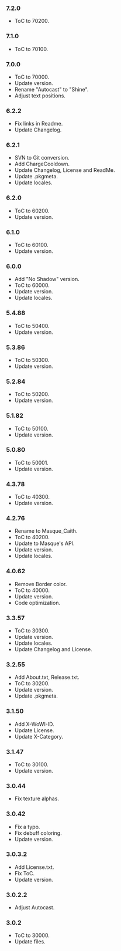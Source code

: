 ### 7.2.0 ###

- ToC to 70200.

### 7.1.0 ###

- ToC to 70100.

### 7.0.0 ###

- ToC to 70000.
- Update version.
- Rename "Autocast" to "Shine".
- Adjust text positions.

### 6.2.2 ###

- Fix links in Readme.
- Update Changelog.

### 6.2.1 ###

- SVN to Git conversion.
- Add ChargeCooldown.
- Update Changelog, License and ReadMe.
- Update .pkgmeta.
- Update locales.

### 6.2.0 ###

- ToC to 60200.
- Update version.

### 6.1.0 ###

- ToC to 60100.
- Update version.

### 6.0.0 ###

- Add "No Shadow" version.
- ToC to 60000.
- Update version.
- Update locales.

### 5.4.88 ###

- ToC to 50400.
- Update version.

### 5.3.86 ###

- ToC to 50300.
- Update version.

### 5.2.84 ###

- ToC to 50200.
- Update version.

### 5.1.82 ###

- ToC to 50100.
- Update version.

### 5.0.80 ###

- ToC to 50001.
- Update version.

### 4.3.78 ###

- ToC to 40300.
- Update version.

### 4.2.76 ###

- Rename to Masque_Caith.
- ToC to 40200.
- Update to Masque's API.
- Update version.
- Update locales.

### 4.0.62 ###

- Remove Border color.
- ToC to 40000.
- Update version.
- Code optimization.

### 3.3.57 ###

- ToC to 30300.
- Update version.
- Update locales.
- Update Changelog and License.

### 3.2.55 ###

- Add About.txt, Release.txt.
- ToC to 30200.
- Update version.
- Update .pkgmeta.

### 3.1.50 ###

- Add X-WoWI-ID.
- Update License.
- Update X-Category.

### 3.1.47 ###

- ToC to 30100.
- Update version.

### 3.0.44 ###

- Fix texture alphas.

### 3.0.42 ###

- Fix a typo.
- Fix debuff coloring.
- Update version.

### 3.0.3.2 ###

- Add License.txt.
- Fix ToC.
- Update version.

### 3.0.2.2 ###

- Adjust Autocast.

### 3.0.2 ###

- ToC to 30000.
- Update files.
